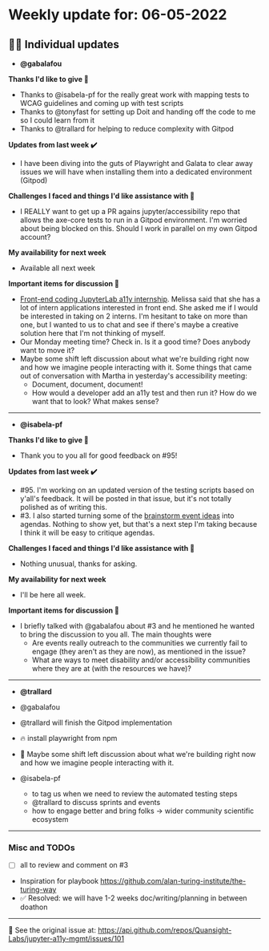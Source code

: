 # Weekly update for: 06-05-2022

## :singer: Individual updates

- **@gabalafou** 

 **Thanks I'd like to give 🙌**
- Thanks to @isabela-pf for the really great work with mapping tests to WCAG guidelines and coming up with test scripts
- Thanks to @tonyfast for setting up Doit and handing off the code to me so I could learn from it
- Thanks to @trallard for helping to reduce complexity with Gitpod

**Updates from last week :heavy_check_mark:**
- I have been diving into the guts of Playwright and Galata to clear away issues we will have when installing them into a dedicated environment (Gitpod)

**Challenges I faced and things I'd like assistance with 🙏**
- I REALLY want to get up a PR agains jupyter/accessibility repo that allows the axe-core tests to run in a Gitpod environment. I'm worried about being blocked on this. Should I work in parallel on my own Gitpod account?

**My availability for next week**
- Available all next week

**Important items for discussion 💬**
- [Front-end coding JupyterLab a11y internship](https://github.com/Quansight-Labs/internship-2022/issues/5). Melissa said that she has a lot of intern applications interested in front end. She asked me if I would be interested in taking on 2 interns. I'm hesitant to take on more than one, but I wanted to us to chat and see if there's maybe a creative solution here that I'm not thinking of myself.
- Our Monday meeting time? Check in. Is it a good time? Does anybody want to move it?
- Maybe some shift left discussion about what we're building right now and how we imagine people interacting with it. Some things that came out of conversation with Martha in yesterday's accessibility meeting: 
  - Document, document, document! 
  - How would a developer add an a11y test and then run it? How do we want that to look? What makes sense? 
---

- **@isabela-pf** 

 **Thanks I'd like to give 🙌**
- Thank you to you all for good feedback on #95!

**Updates from last week :heavy_check_mark:**
- #95. I'm working on an updated version of the testing scripts based on y'all's feedback. It will be posted in that issue, but it's not totally polished as of writing this.
- #3. I also started turning some of the [brainstorm event ideas](https://github.com/isabela-pf/a11y-events/issues/4) into agendas. Nothing to show yet, but that's a next step I'm taking because I think it will be easy to critique agendas.

**Challenges I faced and things I'd like assistance with 🙏**
- Nothing unusual, thanks for asking.

**My availability for next week**
- I'll be here all week.

**Important items for discussion 💬**
- I briefly talked with @gabalafou about #3 and he mentioned he wanted to bring the discussion to you all. The main thoughts were
     - Are events really outreach to the communities we currently fail to engage (they aren't as they are now), as mentioned in the issue?
     - What are ways to meet disability and/or accessibility communities where they are at (with the resources we have)? 
---

- **@trallard** 

 - @gabalafou 
  - @trallard will finish the Gitpod implementation 
  - 🔥 install playwright from npm 
  - 💬 Maybe some shift left discussion about what we're building right now and how we imagine people interacting with it. 
  
- @isabela-pf 
  - to tag us when we need to review the automated testing steps
  - @trallard to discuss sprints and events
  - how to engage better and bring folks -> wider community scientific ecosystem 
 
  

---

### Misc and TODOs 

- [ ] all to review and comment on #3 
- Inspiration for playbook https://github.com/alan-turing-institute/the-turing-way
- ✅  Resolved: we will have 1-2 weeks doc/writing/planning in between doathon
 
---


:link: See the original issue at: <https://api.github.com/repos/Quansight-Labs/jupyter-a11y-mgmt/issues/101>

